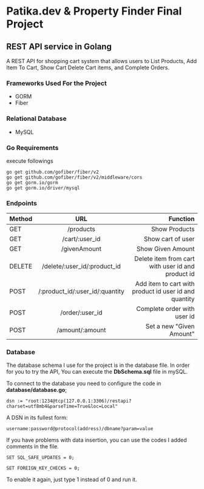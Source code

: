 # Patika.dev & Property Finder Final Project

## REST API service in Golang

A REST API for shopping cart system that allows users to  List Products, Add Item To Cart, Show Cart Delete Cart items, and Complete Orders.

### Frameworks Used For the Project

- GORM
- Fiber

### Relational Database

- MySQL

### Go Requirements
execute followings
```
go get github.com/gofiber/fiber/v2
go get github.com/gofiber/fiber/v2/middleware/cors
go get gorm.io/gorm
go get gorm.io/driver/mysql
```


### Endpoints

| Method |               URL               |                                              Function |
|--------|:-------------------------------:|------------------------------------------------------:|
| GET    |            /products            |                                         Show Products |
| GET    |         /cart/:user_id          |                                     Show cart of user |
| GET    |          /givenAmount           |                                     Show Given Amount |
| DELETE |  /delete/:user_id/:product_id   |     Delete item from cart with user id and product id |
| POST   | /:product_id/:user_id/:quantity | Add item to cart with product id user id and quantity |
| POST   |         /order/:user_id         |                           Complete order with user id |
| POST   |         /amount/:amount         |                              Set a new "Given Amount" |



### Database

The database schema I use for the project is in the database file. In order for you to try the API, You can execute the **DbSchema.sql** file in mySQL.

To connect to the database you need to configure the code in **database/database.go**;

```
dsn := "root:1234@tcp(127.0.0.1:3306)/restapi?charset=utf8mb4&parseTime=True&loc=Local"
```

A DSN in its fullest form:

```
username:password@protocol(address)/dbname?param=value
```

If you have problems with data insertion, you can use the codes I added comments in the  file.

```
SET SQL_SAFE_UPDATES = 0;

SET FOREIGN_KEY_CHECKS = 0;
```

To enable it again, just type 1 instead of 0 and run it.
